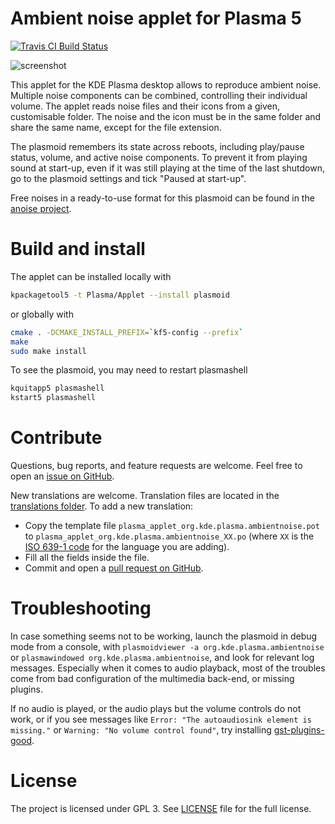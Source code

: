 # Ambient noise applet for Plasma 5
[![Travis CI Build Status](https://travis-ci.org/m-pilia/plasma-applet-ambientnoise.svg?branch=master)](https://travis-ci.org/m-pilia/plasma-applet-ambientnoise)

![screenshot](https://user-images.githubusercontent.com/8300317/27260682-155864dc-5432-11e7-8afa-4327cac14e32.png)

This applet for the KDE Plasma desktop allows to reproduce ambient noise.
Multiple noise components can be combined, controlling their individual volume.
The applet reads noise files and their icons from a given, customisable folder.
The noise and the icon must be in the same folder and share the same name,
except for the file extension.

The plasmoid remembers its state across reboots, including play/pause status,
volume, and active noise components. To prevent it from playing sound at
start-up, even if it was still playing at the time of the last shutdown, go to
the plasmoid settings and tick "Paused at start-up".

Free noises in a ready-to-use format for this plasmoid can be found in the
[anoise project](http://anoise.tuxfamily.org/).

# Build and install

The applet can be installed locally with
```bash
kpackagetool5 -t Plasma/Applet --install plasmoid
```
or globally with
```bash
cmake . -DCMAKE_INSTALL_PREFIX=`kf5-config --prefix`
make
sudo make install
```

To see the plasmoid, you may need to restart plasmashell
```bash
kquitapp5 plasmashell
kstart5 plasmashell
```

# Contribute

Questions, bug reports, and feature requests are welcome. Feel free to open an
[issue on
GitHub](https://github.com/m-pilia/plasma-applet-ambientnoise/issues).

New translations are welcome. Translation files are located in the
[translations folder](translations). To add a new translation:
+ Copy the template
file `plasma_applet_org.kde.plasma.ambientnoise.pot` to
`plasma_applet_org.kde.plasma.ambientnoise_XX.po` (where `XX` is the [ISO 639-1
code](http://www.loc.gov/standards/iso639-2/php/English_list.php) for the
language you are adding).
+ Fill all the fields inside the file.
+ Commit and open a [pull
request on
GitHub](https://github.com/m-pilia/plasma-applet-ambientnoise/pulls).

# Troubleshooting

In case something seems not to be working, launch the plasmoid in debug mode
from a console, with `plasmoidviewer -a org.kde.plasma.ambientnoise` or
`plasmawindowed org.kde.plasma.ambientnoise`, and look for relevant log
messages. Especially when it comes to audio playback, most of the troubles come
from bad configuration of the multimedia back-end, or missing plugins.

If no audio is played, or the audio plays but the volume controls do not work,
or if you see messages like `Error: "The autoaudiosink element is missing."` or
`Warning: "No volume control found"`, try installing
[gst-plugins-good](https://gstreamer.freedesktop.org/modules/gst-plugins-good.html).

# License
The project is licensed under GPL 3. See [LICENSE](./LICENSE)
file for the full license.
